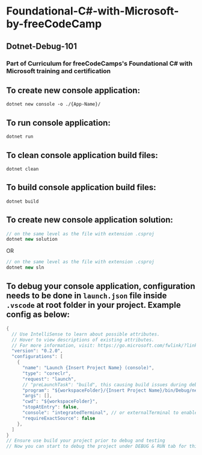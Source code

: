 # Foundational-C#-with-Microsoft-by-freeCodeCamp

## Dotnet-Debug-101

### Part of Curriculum for freeCodeCamps's Foundational C# with Microsoft training and certification

## To create new console application:

```
dotnet new console -o ./{App-Name}/
```

## To run console application:

```
dotnet run
```

## To clean console application build files:

```
dotnet clean
```

## To build console application build files:

```
dotnet build
```

## To create new console application solution:

```c#
// on the same level as the file with extension .csproj
dotnet new solution
```

OR

```c#
// on the same level as the file with extension .csproj
dotnet new sln
```

## To debug your console application, configuration needs to be done in `launch.json` file inside `.vscode` at root folder in your project. Example config as below:

```c#
{
  // Use IntelliSense to learn about possible attributes.
  // Hover to view descriptions of existing attributes.
  // For more information, visit: https://go.microsoft.com/fwlink/?linkid=830387
  "version": "0.2.0",
  "configurations": [
    {
      "name": "Launch {Insert Project Name} (console)",
      "type": "coreclr",
      "request": "launch",
      // "preLaunchTask": "build", this causing build issues during debug process initiation
      "program": "${workspaceFolder}/{Insert Project Name}/bin/Debug/net7.0/{Insert Project Name}.dll",
      "args": [],
      "cwd": "${workspaceFolder}",
      "stopAtEntry": false,
      "console": "integratedTerminal", // or externalTerminal to enable debug user input variable's such as Console.ReadLine();
      "requireExactSource": false
    },
  ]
}
// Ensure use build your project prior to debug and testing
// Now you can start to debug the project under DEBUG & RUN tab for this project
```

